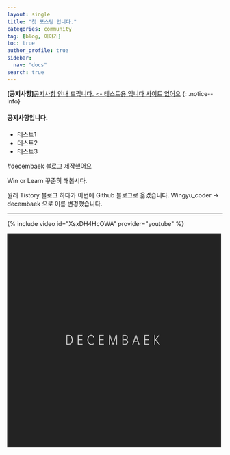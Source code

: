 ```yaml
---
layout: single
title: "첫 포스팅 입니다."
categories: community
tag: [blog, 이야기]
toc: true
author_profile: true
sidebar:
  nav: "docs"
search: true
---
```

**[공지사항]**[공지사항 안내 드립니다. <- 테스트용 입니다 사이트 없어요](https://decembaek.github.io/community/notice/)
{: .notice--info}

<div class="notice">
<h4>공지사항입니다.</h4>
<ul>
  <li>테스트1</li>
  <li>테스트2</li>
  <li>테스트3</li>
</ul>
</div>


#decembaek 블로그 제작했어요

Win or Learn 꾸준히 해봅시다.

원래 Tistory 블로그 하다가 이번에 Github 블로그로 옮겼습니다.
Wingyu_coder -> decembaek 으로 이름 변경했습니다.
- - -
{% include video id="XsxDH4HcOWA" provider="youtube" %}

![decembaek.png](../images/2023-03-30-first/decembaek.png)
